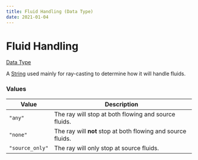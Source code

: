 ```yaml
---
title: Fluid Handling (Data Type)
date: 2021-01-04
---
```


# Fluid Handling

[Data Type](../data_types.md)

A [String](string.md) used mainly for ray-casting to determine how it will handle fluids.

### Values

Value           | Description
----------------|------------
`"any"`         | The ray will stop at both flowing and source fluids.
`"none"`        | The ray will **not** stop at both flowing and source fluids.
`"source_only"` | The ray will only stop at source fluids.

